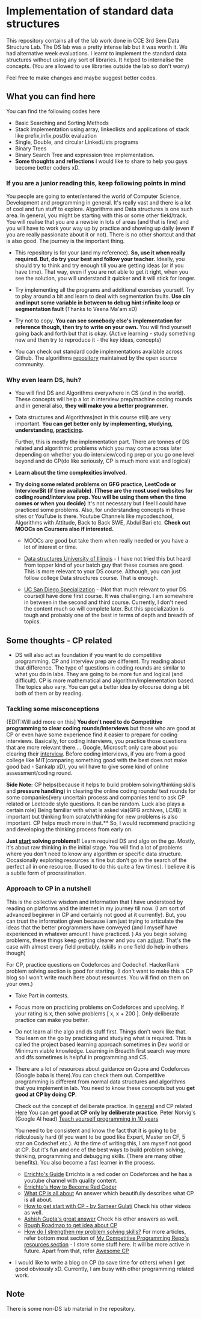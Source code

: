 # Implementation of standard data structures

This repository contains all of the lab work done in CCE 3rd Sem Data Structure Lab. The DS lab was a pretty intense lab but it was worth it.
We had alternative week evaluations. I learnt to implement the standard data structures without using any sort of libraries. It helped to internalise 
the concepts. (You are allowed to use libraries outside the lab so don't worry)

Feel free to make changes and maybe suggest better codes.


## What you can find here
You can find the following codes here

- Basic Searching and Sorting Methods 
- Stack implementation using array, linkedlists and applications of stack like prefix,infix,postfix evaluation
- Single, Double, and circular LinkedLists programs
- Binary Trees
- Binary Search Tree and expression tree implementation.
- **Some thoughts and reflections** I would like to share to help you guys become better coders xD.

### If you are a junior reading this, keep following points in mind

You people are going to enter/entered the world of Computer Science, Development and programming in general. It's really vast and there
is a lot of cool and fun stuff to explore. Algorithms and Data structures is one such area. In general, you might be starting with this or some 
other field/track. You will realise that you are a newbie in lots of areas (and that is fine) and you will have to work your way up by practice and 
showing up daily (even if you are really passionate about it or not). There is no other shortcut and that is also good. The journey is the important thing.

- This repository is for your (and my reference). **So, use it when really required. But, do try your best and follow your teacher.** Ideally, you should 
  try to think and try enough till you are getting ideas (or if you have time). That way, even if you are not able to get it right, when you see the solution, you   will understand it quicker and it will stick for longer.

- Try implementing all the programs and additional exercises yourself. Try to play around a bit and learn to deal with segmentation faults. **Use cin and input   some variable in between to debug hint:infinite loop or segmentation fault** (Thanks to Veena Ma'am xD)

- Try not to copy. **You can see somebody else's implementation for reference though, then try to write on your own.** You will find yourself going back and forth 
  but that is okay. (Active learning - study something new and then try to reproduce it - the key ideas, concepts)
  
- You can check out standard code implementations available across Github. The algorithms [repository](https://github.com/TheAlgorithms) maintained by the open     source community. 
 
### Why even learn DS, huh?
- You will find DS and Algorithms everywhere in CS (and in the world). These concepts will help a lot in interview prep/machine coding rounds and in general also, **they will make you a better programmer.** 

- Data structures and Algorithms(not in this course still) are very important. **You can get better only by implementing, studying, understanding, [practicing]((https://jamesclear.com/deliberate-practice-theory#:~:text=Deliberate%20practice%20refers%20to%20a,specific%20goal%20of%20improving%20performance.)).**

  Further, this is mostly the implementation part. There are tonnes of DS related and algorithmic problems which you may come across later depending
  on whether you do interview/coding prep or you go one level beyond and do CP(do like seriously, CP is much more vast and logical)

- **Learn about the time complexities involved.** 

- **Try doing some related problems on GFG practice, LeetCode or InterviewBit (if time available)**. **(These are the most used websites for coding round/interview prep. You will be using them when the time comes or when you decide)** It's not necessary but I feel I could have practiced some problems. Also, for understanding concepts in these sites or YouTube is there. Youtube Channels like mycodeschool, Algorithms with Attitude, Back to Back SWE, Abdul Bari etc. **Check out MOOCs on Coursera also if interested.**
     
     - MOOCs are good but take them when really needed or you have a lot of interest or time.
     
     - [Data structures University of Illinois](https://www.coursera.org/specializations/cs-fundamentals) - I have not tried this but heard from topper kind of your batch guy that these courses are good. This is more relevant to your DS course. Although, you can just follow college Data structures course. That is enough.
      
     - [UC San Diego Specialization](https://www.coursera.org/specializations/data-structures-algorithms) - (Not that much relevant to your DS course)I have done first course. It was challenging. I am somewhere in between in the second and third course. Currently, I don't need the content much so will complete later. But this specialization is tough and probably one of the best in terms of depth and breadth of topics. 
     
## Some thoughts - CP related 
- DS will also act as foundation if you want to do competitive programming. CP and interview prep are different. Try reading about that difference.
  The type of questions in coding rounds are similar to what you do in labs. They are going to be more fun and logical (and difficult). CP is more 
  mathematical and algorithm/implementation based. The topics also vary. You can get a better idea by ofcourse doing a bit both of them or by reading.

### Tackling some misconceptions
   
 {EDIT:Will add more on this] **You don't need to do Competitive programming to clear coding rounds/interviews** but those who are good at CP or even have some experience find it easier
  to prepare for coding interviews. Basically, for coding interviews, you practice those questions that are more relevant there.... Google, Microsoft only care     about you clearing their [interview](https://qr.ae/pNssEu). Before coding interviews, if you are from a good college like MIT(comparing something good with the best does not make good bad - Sankalp xD), you will have to give some kind of online assessment/coding round. 
  
  **Side Note:** CP helps(because it helps to build problem solving/thinking skills and **pressure handling**) in clearing the online coding rounds/ test rounds for some companies(very uncertain process and companies tend to ask CP related or Leetcode style questions. It can be random. Luck also plays a certain role) Being familiar with what is asked via(GFG archives, LC/IB) is important but thinking from scratch/thinking for new problems is also important. CP helps much more in that.** So, I would recommend practicing and developing the thinking process from early on.
  
  **Just [start](https://youtu.be/y7169jEvb-Y?t=42) solving problems!!** Learn required DS and algo on the go. Mostly, it's about raw thinking in the initial stage. You will find a lot of problems      where you don't need to know any algorithm or specific data structure. Occasionally exploring resources is fine but don't go in the search of 
   the perfect all in one resource. (I used to do this quite a few times). I believe it is a subtle form of procrastination.
  
### Approach to CP in a nutshell 
This is the collective wisdom and information that I have understood by reading on platforms and the internet in my journey till now. (I am sort of advanced beginner in CP and certainly not good at it currently). But, you can trust the information given because i am just trying to articulate the ideas that the better programmers have conveyed (and I myself have experienced in whatever amount I have practiced. ) As you begin solving problems, these things keep getting clearer and you can [adjust](https://www.youtube.com/watch?v=82Fm1ZJ1CGQ). That's the case with almost every field probably. (skills in one field do help in others though) 

   For CP, practice questions on Codeforces and Codechef. HackerRank problem solving section is good for starting.
  (I don't want to make this a CP blog so I won't write much here about resources. You will find on them on your own.)
  - Take Part in contests.
  
  - Focus more on practicing problems on Codeforces and upsolving. If your rating is x, then solve problems [ x, x + 200 ]. Only deliberate practice
    can make you better. 
  
  - Do not learn all the algo and ds stuff first. Things don't work like that. You learn on the go by practicing and studying what is required.
    This is called the project based learning approach sometimes in Dev world or Minimum viable knowledge. 
    Learning in Breadth first search way more and dfs sometimes is helpful in programming and CS.
    
  - There are a lot of resources about guidance on Quora and Codeforces (Google baba is there).You can check them out. Competitive programming is different from 
    normal data structures and algorithms that you implement in lab. You need to know these concepts but you **get good at CP by doing CP**. 
    
    Check out the concept of deliberate practice. In [general](https://jamesclear.com/deliberate-practice-theory#:~:text=Deliberate%20practice%20refers%20to%20a,specific%20goal%20of%20improving%20performance.) and CP related [Here](https://www.redgreencode.com/deliberate-practice-for-software-developers/) You can get **good at CP only by deliberate practice**. Peter Norvig's (Google AI head) [Teach yourself programming in 10 years](http://norvig.com/21-days.html) 
    
    You need to be consistent and know the fact that it is going to be ridiculously hard (if you want to be good like Expert, Master on CF, 5 star on Codechef etc.). At the time of writing this, I am myself not good at CP. 
    But it's fun and one of the best ways to build problem solving, thinking, programming and debugging skills. (There are many other benefits). You
    also become a fast learner in the process.
    
       - [Errichto's Guide](https://github.com/Errichto/youtube/wiki/How-to-practice%3F?fbclid=IwAR3i4-RUmoN3VM2oY-tP3WC60maN3V7hd2R5vTeS7Xs7I1LXNdb5_VjTnUA) Errichto is a red coder on Codeforces and he has a youtube channel with quality content.
       - [Errichto's How to Become Red Coder](https://www.youtube.com/watch?v=y7169jEvb-Y)
       - [What CP is all about](https://qr.ae/TjA0uu) An answer which beautifully describes what CP is all about.
       - [How to get start with CP - by Sameer Gulati](https://www.youtube.com/watch?v=qG3tT_CaA68)  Check his other videos as well.
       - [Ashish Gupta's great answer](https://qr.ae/pNydnl) Check his other answers as well.
       - [Rough Roadmap to get idea about CP](https://www.youtube.com/watch?v=zZOQVLll9u4&t=0s)
       - [How do I strengthen my problem solving skills?](https://www.quora.com/What-should-I-do-to-strengthen-my-problem-solving-skills-in-programming)
    For more articles, refer bottom most section of [My Competitive Programming Repo's resources section](https://github.com/sankalp1999/Competitive-Programming/blob/master/Resources/README.md) - I store some stuff here. It will be more active in future. Apart from that, refer [Awesome CP](https://github.com/lnishan/awesome-competitive-programming)
  - I would like to write a blog on CP (to save time for others) when I get good obviously xD. Currently, I am busy with other programming related work.

## Note
There is some non-DS lab material in the repository. 

